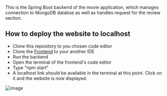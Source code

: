 This is the Spring Boot backend of the movie application, which manages connection to MongoDB databse as well as handles request for the review section. 

## How to deploy the website to localhost
- Clone this repository to you chosen code editor
- Clone the [Frontend](https://github.com/QuangMinhTran26/MoviesFrontend) to your another IDE
- Run the backend
- Open the terminal of the frontend's code editor
- Type "npm start"
- A localhost link should be available in the terminal at this point. Click on it and the website is now displayed.

![image](https://github.com/QuangMinhTran26/MoviesBackend/assets/123067605/e53f5537-1353-42b3-8f24-185d4be873f7)
